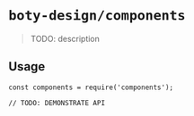 # `boty-design/components`

> TODO: description

## Usage

```
const components = require('components');

// TODO: DEMONSTRATE API
```
